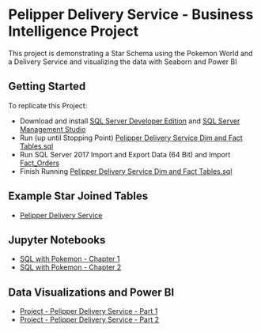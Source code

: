 # Pelipper Delivery Service - Business Intelligence Project

This project is demonstrating a Star Schema using the Pokemon World and a Delivery Service and visualizing the data with Seaborn and Power BI 

## Getting Started
To replicate this Project: 
* Download and install [SQL Server Developer Edition](https://www.microsoft.com/en-us/sql-server/sql-server-downloads) and [SQL Server Management Studio](https://docs.microsoft.com/en-us/sql/ssms/download-sql-server-management-studio-ssms?view=sql-server-2017) 
* Run (up until Stopping Point) [Pelipper Delivery Service Dim and Fact Tables.sql
](https://github.com/CentsOfFate/Pelipper-Delivery-Service/blob/master/Pelipper%20Delivery%20Service%20Dim%20and%20Fact%20Tables.sql)
* Run SQL Server 2017 Import and Export Data (64 Bit) and Import [Fact_Orders](https://github.com/CentsOfFate/Pelipper-Delivery-Service/blob/master/Fact_Orders.xlsx)
* Finish Running [Pelipper Delivery Service Dim and Fact Tables.sql
](https://github.com/CentsOfFate/Pelipper-Delivery-Service/blob/master/Pelipper%20Delivery%20Service%20Dim%20and%20Fact%20Tables.sql)

## Example Star Joined Tables
* [Pelipper Delivery Service](https://github.com/CentsOfFate/Pelipper-Delivery-Service/blob/master/Pelipper%20Delivery%20Service.xlsx)

## Jupyter Notebooks
* [SQL with Pokemon - Chapter 1](https://github.com/CentsOfFate/Pelipper-Delivery-Service/blob/master/Notebooks/SQL%20with%20Pokemon%20-%20Chapter%201.ipynb)
* [SQL with Pokemon - Chapter 2](https://github.com/CentsOfFate/Pelipper-Delivery-Service/blob/master/Notebooks/SQL%20with%20Pokemon%20-%20Chapter%202.ipynb)

## Data Visualizations and Power BI
* [Project - Pelipper Delivery Service - Part 1](https://github.com/CentsOfFate/Pelipper-Delivery-Service/blob/master/Notebooks/Project%20-%20Pelipper%20Delivery%20Service%20-%20Part%201.ipynb)
* [Project - Pelipper Delivery Service - Part 2](https://github.com/CentsOfFate/Pelipper-Delivery-Service/blob/master/Notebooks/Project%20-%20Pelipper%20Delivery%20Service%20-%20Part%202.ipynb)
